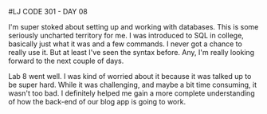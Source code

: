 #LJ CODE 301 - DAY 08

I'm super stoked about setting up and working with databases. This is some seriously uncharted territory for me. I was introduced to SQL in college, basically just what it was and a few commands. I never got a chance to really use it. But at least I've seen the syntax before. Any, I'm really looking forward to the next couple of days.

Lab 8 went well. I was kind of worried about it because it was talked up to be super hard. While it was challenging, and maybe a bit time consuming, it wasn't too bad. I definitely helped me gain a more complete understanding of how the back-end of our blog app is going to work. 
